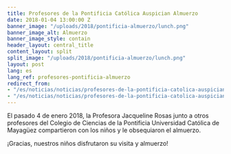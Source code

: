 ```yaml
---
title: Profesores de la Pontificia Católica Auspician Almuerzo
date: 2018-01-04 13:00:00 Z
banner_image: "/uploads/2018/pontificia-almuerzo/lunch.png"
banner_image_alt: Almuerzo
banner_image_style: contain
header_layout: central_title
content_layout: split
split_image: "/uploads/2018/pontificia-almuerzo/lunch.png"
layout: post
lang: es
lang_ref: profesores-pontificia-almuerzo
redirect_from:
- "/es/noticias/noticias/profesores-de-la-pontificia-catolica-auspician-almuerzo"
- "/es/noticias/noticias/profesores-de-la-pontificia-catolica-auspician-almuerzo/"
---
```


El pasado 4 de enero 2018, la Profesora Jacqueline Rosas junto a otros profesores del Colegio de Ciencias de la Pontificia Universidad Católica de Mayagüez compartieron con los niños y le obsequiaron el almuerzo.

¡Gracias, nuestros niños disfrutaron su visita y almuerzo!

